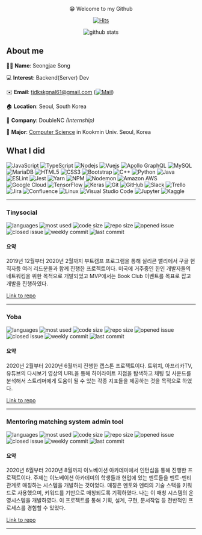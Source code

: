<div align=center>

😁 Welcome to my Github

[![Hits](https://hits.seeyoufarm.com/api/count/incr/badge.svg?url=https://github.com/seongjaesong)](https://hits.seeyoufarm.com)

![github stats](https://github-readme-stats.vercel.app/api?username=SeongJaeSong&show_icons=true&hide_border=true)


</div>

## About me

👱‍♂️ **Name**: Seongjae Song

💻 **Interest**: Backend(Server) Dev

✉️ **Email**: tjdkskgnal61@gmail.com ([![Mail](https://img.shields.io/badge/Gmail-d14836?style=flat-square&logo=Gmail&logoColor=white&link=mailto:tjdkskgnal61@gmail.com)](mailto:tjdkskgnal61@gmail.com))

🏠 **Location**: Seoul, South Korea

🏢 **Company**: DoubleNC *(Internship)*

🏫 **Major**: [Computer Science](https://github.com/SeongJaeSong/cs) in Kookmin Univ. Seoul, Korea


## What I did


![JavaScript](https://img.shields.io/badge/-JavaScript-grey?style=for-the-badge&logo=javascript)
![TypeScript](https://img.shields.io/badge/-TypeScript-grey?style=for-the-badge&logo=typescript)
![Nodejs](https://img.shields.io/badge/-Nodejs-grey?style=for-the-badge&logo=Node.js)
![Vuejs](https://img.shields.io/badge/-Vuejs-grey?style=for-the-badge&logo=Vue.js)
![Apollo GraphQL](https://img.shields.io/badge/-Apollo%20GraphQL-grey?style=for-the-badge&logo=Apollo%20GraphQL)
![MySQL](https://img.shields.io/badge/-MySQL-grey?style=for-the-badge&logo=mysql)
![MariaDB](https://img.shields.io/badge/-MariaDB-grey?style=for-the-badge&logo=MariaDb)
![HTML5](https://img.shields.io/badge/-HTML5-grey?style=for-the-badge&logo=html5&logoColor=white)
![CSS3](https://img.shields.io/badge/-CSS3-grey?style=for-the-badge&logo=css3)
![Bootstrap](https://img.shields.io/badge/-Bootstrap-grey?style=for-the-badge&logo=bootstrap)
![C++](https://img.shields.io/badge/-C++-grey?style=for-the-badge&logo=c%2B%2B)
![Python](https://img.shields.io/badge/-Python-grey?style=for-the-badge&logo=Python)
![Java](https://img.shields.io/badge/-java-grey?style=for-the-badge&logo=java)
![ESLint](https://img.shields.io/badge/-ESLint-grey?style=for-the-badge&logo=ESLint)
![Jest](https://img.shields.io/badge/-Jest-grey?style=for-the-badge&logo=Jest)
![Yarn](https://img.shields.io/badge/-Yarn-grey?style=for-the-badge&logo=Yarn)
![NPM](https://img.shields.io/badge/-NPM-grey?style=for-the-badge&logo=NPM)
![Nodemon](https://img.shields.io/badge/-Nodemon-grey?style=for-the-badge&logo=Nodemon)
![Amazon AWS](https://img.shields.io/badge/-Amazon%20AWS-grey?style=for-the-badge&logo=Amazon%20AWS)
![Google Cloud](https://img.shields.io/badge/Google%20Cloud-grey?style=for-the-badge&logo=Google%20Cloud)
![TensorFlow](https://img.shields.io/badge/-TensorFlow-grey?style=for-the-badge&logo=TensorFlow)
![Keras](https://img.shields.io/badge/-Keras-grey?style=for-the-badge&logo=Keras)
![Git](https://img.shields.io/badge/-Git-grey?style=for-the-badge&logo=git)
![GitHub](https://img.shields.io/badge/-GitHub-grey?style=for-the-badge&logo=github)
![Slack](https://img.shields.io/badge/-Slack-grey?style=for-the-badge&logo=Slack)
![Trello](https://img.shields.io/badge/-Trello-grey?style=for-the-badge&logo=Trello)
![Jira](https://img.shields.io/badge/-Jira-grey?style=for-the-badge&logo=jira)
![Confluence](https://img.shields.io/badge/-Confluence-grey?style=for-the-badge&logo=Confluence)
![Linux](https://img.shields.io/badge/-Linux-grey?style=for-the-badge&logo=Linux)
![Visual Studio Code](https://img.shields.io/badge/-Visual%20Studio%20Code-grey?style=for-the-badge&logo=Visual%20Studio%20Code)
![Jupyter](https://img.shields.io/badge/-Jupyter-grey?style=for-the-badge&logo=Jupyter)
![Kaggle](https://img.shields.io/badge/-Kaggle-grey?style=for-the-badge&logo=Kaggle)







<hr/>

### Tinysocial

![languages](https://img.shields.io/github/languages/count/seongjaesong/tinysocial) ![most used](https://img.shields.io/github/languages/top/seongjaesong/tinysocial) ![code size](https://img.shields.io/github/languages/code-size/seongjaesong/tinysocial) ![repo size](https://img.shields.io/github/repo-size/seongjaesong/tinysocial) ![opened issue](https://img.shields.io/github/issues/seongjaesong/tinysocial) ![closed issue](https://img.shields.io/github/issues-closed/seongjaesong/tinysocial) ![weekly commit](https://img.shields.io/github/commit-activity/w/seongjaesong/tinysocial) ![last commit](https://img.shields.io/github/last-commit/seongjaesong/tinysocial)

#### 요약
2019년 12월부터 2020년 2월까지 부트캠프 프로그램을 통해 실리콘 밸리에서 구글 현직자등 여러 리드분들과 함께 진행한 프로젝트이다. 미국에 거주중인 한인 개발자들의 네트워킹을 위한 목적으로 개발되었고 MVP에서는 Book Club 이벤트를 목표로 잡고 개발을 진행하였다.

[Link to repo](https://github.com/SeongJaeSong/tinysocial)

<hr/>

### Yoba

![languages](https://img.shields.io/github/languages/count/seongjaesong/capstone-2020-1) ![most used](https://img.shields.io/github/languages/top/seongjaesong/capstone-2020-1) ![code size](https://img.shields.io/github/languages/code-size/seongjaesong/capstone-2020-1) ![repo size](https://img.shields.io/github/repo-size/seongjaesong/capstone-2020-1) ![opened issue](https://img.shields.io/github/issues/seongjaesong/capstone-2020-1) ![closed issue](https://img.shields.io/github/issues-closed/seongjaesong/capstone-2020-1) ![weekly commit](https://img.shields.io/github/commit-activity/w/seongjaesong/capstone-2020-1) ![last commit](https://img.shields.io/github/last-commit/seongjaesong/capstone-2020-1)

#### 요약
2020년 2월부터 2020년 6월까지 진행한 캡스톤 프로젝트이다. 트위치, 아프리카TV, 유튜브의 다시보기 영상의 URL을 통해 하이라이트 지점을 탐색하고 채팅 및 사운드를 분석해서 스트리머에게 도움이 될 수 있는 각종 지표들을 제공하는 것을 목적으로 하였다.

[Link to repo](https://github.com/SeongJaeSong/capstone-2020-1)

<hr/>

### Mentoring matching system admin tool

![languages](https://img.shields.io/github/languages/count/seongjaesong/2020intern_admin) ![most used](https://img.shields.io/github/languages/top/seongjaesong/2020intern_admin) ![code size](https://img.shields.io/github/languages/code-size/seongjaesong/2020intern_admin) ![repo size](https://img.shields.io/github/repo-size/seongjaesong/2020intern_admin) ![opened issue](https://img.shields.io/github/issues/seongjaesong/2020intern_admin) ![closed issue](https://img.shields.io/github/issues-closed/seongjaesong/2020intern_admin) ![weekly commit](https://img.shields.io/github/commit-activity/w/seongjaesong/2020intern_admin) ![last commit](https://img.shields.io/github/last-commit/seongjaesong/2020intern_admin)

#### 요약

2020년 6월부터 2020년 8월까지 이노베이션 아카데미에서 인턴십을 통해 진행한 프로젝트이다. 주제는 이노베이션 아카데미의 학생들과 현업에 있는 멘토들을 멘토-멘티 관계로 매칭하는 시스템을 개발하는 것이었다. 매칭은 멘토와 멘티의 기술 스택을 키워드로 사용했으며, 키워드를 기반으로 매칭되도록 기획하였다. 나는 이 매칭 시스템의 운영시스템을 개발하였다. 이 프로젝트를 통해 기획, 설계, 구현, 문서작업 등 전반적인 프로세스를 경험할 수 있었다.

[Link to repo](https://github.com/SeongJaeSong/2020intern_admin)

<hr/>
